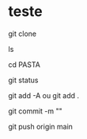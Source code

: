 # teste

git clone

ls

cd PASTA

git status

git add -A ou git add .

git commit -m ""

git push origin main
